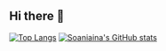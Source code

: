 ## Hi there 👋

<!--
**Soaniaina/soaniaina** is a ✨ _special_ ✨ repository because its `README.md` (this file) appears on your GitHub profile.

Here are some ideas to get you started:

- 🔭 I’m currently working on ... something
- 🌱 I’m currently learning ...
- 👯 I’m looking to collaborate on ...
- 🤔 I’m looking for help with ...
- 💬 Ask me about ...
- 📫 How to reach me: ... 
- 😄 Pronouns: ...
- ⚡ Fun fact: ...
-->


[![Top Langs](https://github-readme-stats.vercel.app/api/top-langs/?username=Soaniaina)](https://github.com/Soaniaina/github-readme-stats)
[![Soaniaina's GitHub stats](https://github-readme-stats.vercel.app/api?username=Soaniaina)](https://github.com/Soaniaina/github-readme-stats)
